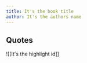 ```yaml
---
title: It's the book title
author: It's the authors name
---
```


## Quotes

![[It's the highlight id]]
